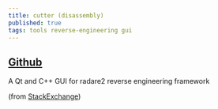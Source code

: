 ```yaml
---
title: cutter (disassembly)
published: true
tags: tools reverse-engineering gui
---
```

## [Github](https://github.com/radareorg/cutter)

A Qt and C++ GUI for radare2 reverse engineering framework

(from [StackExchange](https://unix.stackexchange.com/questions/418354/understanding-what-a-linux-binary-is-doing))
